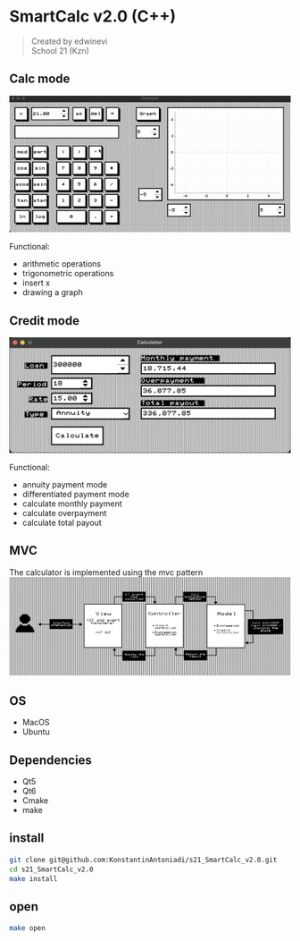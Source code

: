 # SmartCalc v2.0 (C++)
> Created by edwinevi  
> School 21 (Kzn)

## Calc mode
![calc mode](misc/gif/calc_mode.gif)

Functional:
- arithmetic operations
- trigonometric operations
- insert x
- drawing a graph

## Credit mode
![credit mode](misc/img/credit_mode.png)

Functional:
- annuity payment mode
- differentiated payment mode
- calculate monthly payment
- calculate overpayment
- calculate total payout

## MVC
The calculator is implemented using the mvc pattern
![mvc](misc/img/mvc.png)

## OS
- MacOS
- Ubuntu

## Dependencies
- Qt5
- Qt6
- Cmake
- make

## install
```bash
git clone git@github.com:KonstantinAntoniadi/s21_SmartCalc_v2.0.git
cd s21_SmartCalc_v2.0
make install
```

## open
```bash
make open
```
